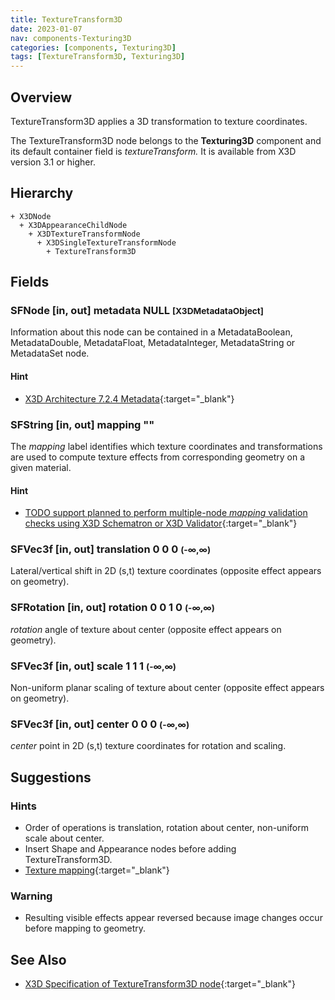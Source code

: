 ```yaml
---
title: TextureTransform3D
date: 2023-01-07
nav: components-Texturing3D
categories: [components, Texturing3D]
tags: [TextureTransform3D, Texturing3D]
---
```

<style>
.post h3 {
  word-spacing: 0.2em;
}
</style>

## Overview

TextureTransform3D applies a 3D transformation to texture coordinates.

The TextureTransform3D node belongs to the **Texturing3D** component and its default container field is *textureTransform.* It is available from X3D version 3.1 or higher.

## Hierarchy

```
+ X3DNode
  + X3DAppearanceChildNode
    + X3DTextureTransformNode
      + X3DSingleTextureTransformNode
        + TextureTransform3D
```

## Fields

### SFNode [in, out] **metadata** NULL <small>[X3DMetadataObject]</small>

Information about this node can be contained in a MetadataBoolean, MetadataDouble, MetadataFloat, MetadataInteger, MetadataString or MetadataSet node.

#### Hint

- [X3D Architecture 7.2.4 Metadata](https://www.web3d.org/specifications/X3Dv4Draft/ISO-IEC19775-1v4-IS.proof//Part01/components/core.html#Metadata){:target="_blank"}

### SFString [in, out] **mapping** ""

The *mapping* label identifies which texture coordinates and transformations are used to compute texture effects from corresponding geometry on a given material.

#### Hint

- [TODO support planned to perform multiple-node *mapping* validation checks using X3D Schematron or X3D Validator](https://savage.nps.edu/X3dValidator){:target="_blank"}

### SFVec3f [in, out] **translation** 0 0 0 <small>(-∞,∞)</small>

Lateral/vertical shift in 2D (s,t) texture coordinates (opposite effect appears on geometry).

### SFRotation [in, out] **rotation** 0 0 1 0 <small>(-∞,∞)</small>

*rotation* angle of texture about center (opposite effect appears on geometry).

### SFVec3f [in, out] **scale** 1 1 1 <small>(-∞,∞)</small>

Non-uniform planar scaling of texture about center (opposite effect appears on geometry).

### SFVec3f [in, out] **center** 0 0 0 <small>(-∞,∞)</small>

*center* point in 2D (s,t) texture coordinates for rotation and scaling.

## Suggestions

### Hints

- Order of operations is translation, rotation about center, non-uniform scale about center.
- Insert Shape and Appearance nodes before adding TextureTransform3D.
- [Texture mapping](https://en.wikipedia.org/wiki/Texture_mapping){:target="_blank"}

### Warning

- Resulting visible effects appear reversed because image changes occur before mapping to geometry.

## See Also

- [X3D Specification of TextureTransform3D node](https://www.web3d.org/documents/specifications/19775-1/V4.0/Part01/components/texture3D.html#TextureTransform3D){:target="_blank"}

